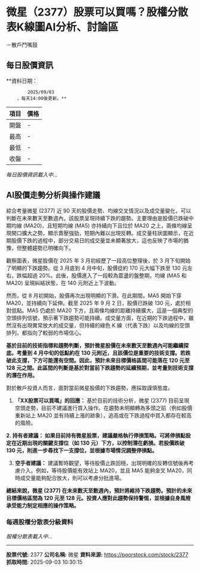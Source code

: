 # 微星（2377）股票可以買嗎？股權分散表K線圖AI分析、討論區
－散戶鬥嘴鼓

## 每日股價資訊

**資料日期：
        
            2025/09/03
        ，每天14:00後更新。**

| 項目 | 價格 |
|------|------|
| 開盤 | - |
| 最高 | - |
| 最低 | - |
| 收盤 | - |

*每日股價資訊載入中...*

## AI股價走勢分析與操作建議

綜合考量微星 (2377) 近 90 天的股價走勢、均線交叉情況以及成交量變化，可以判斷在未來數天至數週內，該股票呈現持續下跌的趨勢。主要理由是股價已跌破中期均線 (MA20)，且短期均線 (MA5) 亦持續向下且位於 MA20 之上，兩條均線呈現開口擴大之勢，顯示賣壓強勁，短期內難以出現反轉。成交量柱狀圖顯示，在近期股價下跌的過程中，部分交易日的成交量並未顯著放大，這也反映了市場的猶豫，但整體趨勢已明確向下。

觀察圖表，微星股價在 2025 年 3 月初經歷了一段高位整理後，於 3 月下旬開始了明顯的下跌趨勢。從 3 月底到 4 月中旬，股價從約 170 元大幅下跌至 130 元左右，跌幅超過 20%。此後，股價進入了一段較為震盪的盤整期，均線 (MA5 和 MA20) 呈現糾結狀態，在 140 元附近上下波動。

然而，從 8 月初開始，股價再次出現明顯的下滑。在此期間，MA5 開始下穿 MA20，並持續向下延伸。截至 2025 年 9 月 2 日，股價已跌破 130 元，處於相對低點。MA5 仍處於 MA20 下方，且兩條均線的距離持續擴大，這是一個典型的空頭排列信號，預示著下跌趨勢可能持續。成交量方面，在近期的下跌過程中，雖然沒有出現異常放大的成交量，但持續的綠色 K 線（代表下跌）以及均線的空頭排列，都指向了較弱的市場信心。

**基於目前的技術指標和趨勢判斷，預計微星股價在未來數天至數週內可能繼續探底。考量到 4 月中旬的低點約在 130 元附近，且該價位是重要的技術支撐。若跌破此支撐，下方可能還有空間。因此，預計未來目標價格區間可能落在 120 元至 128 元之間。此區間的判斷是基於對當前下跌趨勢的延續預期，並考量到技術支撐的潛在作用。**

對於散戶投資人而言，面對當前微星股價的下跌趨勢，應採取謹慎態度。

1.  **「XX股票可以買嗎」的回應：** 基於目前的技術分析，微星 (2377) 目前呈現空頭走勢，目前不建議進行買入操作。在趨勢未明顯轉為多頭之前（例如股價重新站上 MA20 並有持續上漲的跡象），追高或在下跌過程中買入都存在較高的風險。

**2.  **持有者建議：** 如果目前持有微星股票，建議嚴格執行停損策略。可將停損點設定在近期出現的關鍵支撐位（如 130 元）下方，以控制潛在虧損。若股價跌破 130 元，則進一步尋找下一支撐位，並根據市場情況調整停損點。**

3.  **空手者建議：** 建議暫時觀望，等待股價止跌回穩，出現明確的反轉信號後再考慮介入。例如，等待股價能有效站上 MA20，並且 MA5 能夠金叉 MA20，同時成交量能夠配合放大，則可以考慮分批進場。

**總結來說，微星 (2377) 在未來數天至數週內，預計將維持下跌趨勢。預計的未來目標價格區間為 120 元至 128 元。投資人應對此趨勢保持警惕，並根據自身風險承受能力制定相應的操作策略。**

### 每週股權分散表分級資料

*股權分散表載入中...*

---

**股票代號:** 2377
**公司名稱:** 微星
**資料來源:** https://poorstock.com/stock/2377
**抓取時間:** 2025-09-03 10:30:15